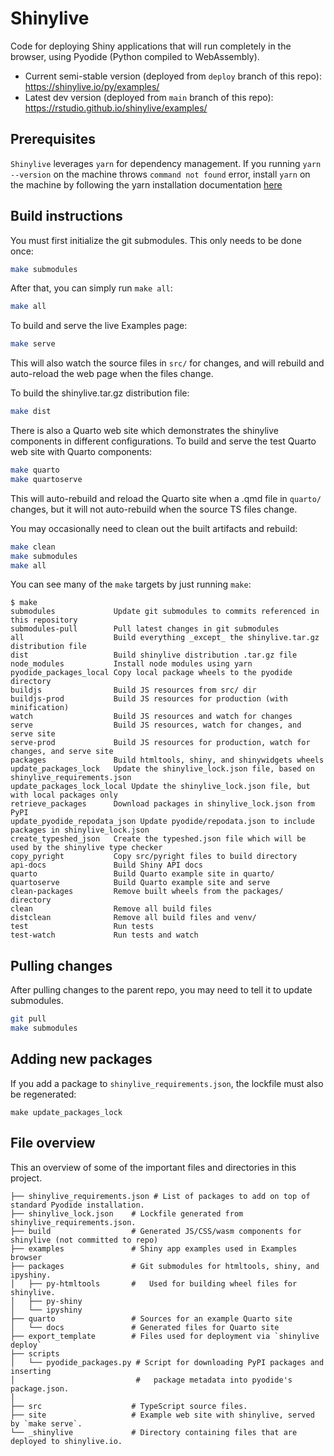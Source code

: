 Shinylive
==========

Code for deploying Shiny applications that will run completely in the browser, using Pyodide (Python compiled to WebAssembly).

* Current semi-stable version (deployed from `deploy` branch of this repo): https://shinylive.io/py/examples/
* Latest dev version (deployed from `main` branch of this repo): https://rstudio.github.io/shinylive/examples/

## Prerequisites

`Shinylive` leverages `yarn` for dependency management. If you running `yarn --version` on the machine throws `command not found` error,
install `yarn` on the machine by following the yarn installation documentation [here](https://classic.yarnpkg.com/lang/en/docs/install)


## Build instructions

You must first initialize the git submodules. This only needs to be done once:

```bash
make submodules
```

After that, you can simply run `make all`:

```bash
make all
```

To build and serve the live Examples page:

```bash
make serve
```

This will also watch the source files in `src/` for changes, and will rebuild and auto-reload the web page when the files change.

To build the shinylive.tar.gz distribution file:

```bash
make dist
```


There is also a Quarto web site which demonstrates the shinylive components in different configurations. To build and serve the test Quarto web site with Quarto components:

```bash
make quarto
make quartoserve
```

This will auto-rebuild and reload the Quarto site when a .qmd file in `quarto/` changes, but it will not auto-rebuild when the source TS files change.


You may occasionally need to clean out the built artifacts and rebuild:

```sh
make clean
make submodules
make all
```


You can see many of the `make` targets by just running `make`:

```
$ make
submodules             Update git submodules to commits referenced in this repository
submodules-pull        Pull latest changes in git submodules
all                    Build everything _except_ the shinylive.tar.gz distribution file
dist                   Build shinylive distribution .tar.gz file
node_modules           Install node modules using yarn
pyodide_packages_local Copy local package wheels to the pyodide directory
buildjs                Build JS resources from src/ dir
buildjs-prod           Build JS resources for production (with minification)
watch                  Build JS resources and watch for changes
serve                  Build JS resources, watch for changes, and serve site
serve-prod             Build JS resources for production, watch for changes, and serve site
packages               Build htmltools, shiny, and shinywidgets wheels
update_packages_lock   Update the shinylive_lock.json file, based on shinylive_requirements.json
update_packages_lock_local Update the shinylive_lock.json file, but with local packages only
retrieve_packages      Download packages in shinylive_lock.json from PyPI
update_pyodide_repodata_json Update pyodide/repodata.json to include packages in shinylive_lock.json
create_typeshed_json   Create the typeshed.json file which will be used by the shinylive type checker
copy_pyright           Copy src/pyright files to build directory
api-docs               Build Shiny API docs
quarto                 Build Quarto example site in quarto/
quartoserve            Build Quarto example site and serve
clean-packages         Remove built wheels from the packages/ directory
clean                  Remove all build files
distclean              Remove all build files and venv/
test                   Run tests
test-watch             Run tests and watch
```


## Pulling changes

After pulling changes to the parent repo, you may need to tell it to update submodules.

```bash
git pull
make submodules
```

## Adding new packages

If you add a package to `shinylive_requirements.json`, the lockfile must also be regenerated:

```
make update_packages_lock
```


## File overview

This an overview of some of the important files and directories in this project.

```
├── shinylive_requirements.json # List of packages to add on top of standard Pyodide installation.
├── shinylive_lock.json    # Lockfile generated from shinylive_requirements.json.
├── build                  # Generated JS/CSS/wasm components for shinylive (not committed to repo)
├── examples               # Shiny app examples used in Examples browser
├── packages               # Git submodules for htmltools, shiny, and ipyshiny.
│   ├── py-htmltools       #   Used for building wheel files for shinylive.
│   ├── py-shiny
│   └── ipyshiny
├── quarto                 # Sources for an example Quarto site
│   └── docs               # Generated files for Quarto site
├── export_template        # Files used for deployment via `shinylive deploy`
├── scripts
│   └── pyodide_packages.py # Script for downloading PyPI packages and inserting
│                           #   package metadata into pyodide's package.json.
│
├── src                    # TypeScript source files.
├── site                   # Example web site with shinylive, served by `make serve`.
└── _shinylive             # Directory containing files that are deployed to shinylive.io.
```

